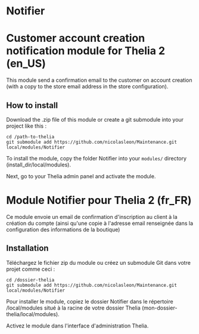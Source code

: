 Notifier
========

# Customer account creation notification module for Thelia 2 (en_US)

This module send a confirmation email to the customer on account creation (with a copy to the store email address in the store configuration).

## How to install

Download the .zip file of this module or create a git submodule into your project like this :

```
cd /path-to-thelia
git submodule add https://github.com/nicolasleon/Maintenance.git local/modules/Notifier
```

To install the module, copy the folder Notifier into your ```modules/``` directory (install_dir/local/modules).

Next, go to your Thelia admin panel and activate the module.




# Module Notifier pour Thelia 2 (fr_FR)

Ce module envoie un email de confirmation d'inscription au client à la création du compte (ainsi qu'une copie à l'adresse email renseignée dans la configuration des informations de la boutique)

## Installation

Téléchargez le fichier zip du module ou créez un submodule Git dans votre projet comme ceci :

```
cd /dossier-thelia
git submodule add https://github.com/nicolasleon/Maintenance.git local/modules/Notifier
```

Pour installer le module, copiez le dossier Notifier dans le répertoire /local/modules situé à la racine de votre dossier Thelia (mon-dossier-thelia/local/modules).

Activez le module dans l'interface d'administration Thelia.

